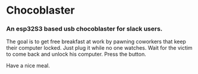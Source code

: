 # Chocoblaster
### An esp32S3 based usb chocoblaster for slack users.

The goal is to get free breakfast at work by pawning coworkers that keep their computer locked.
Just plug it while no one watches.
Wait for the victim to come back and unlock his computer.
Press the button.

Have a nice meal.
